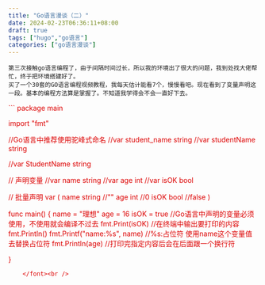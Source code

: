 ```yaml
---
title: "Go语言漫谈（二）"
date: 2024-02-23T06:36:11+08:00
draft: true
tags: ["hugo","go语言"]
categories: ["go语言漫谈"]
---
```

	第三次接触go语言编程了，由于间隔时间过长，所以我的环境出了很大的问题，我到处找大佬帮忙，终于把环境搭建好了。
	买了一个30套的GO语言编程视频教程，我每天估计能看7个，慢慢看吧。现在看到了变量声明这一段。基本的编程方法算是掌握了。不知道我学得会不会一直好下去。
<font color="#dd0000">
```
package main

import "fmt"

//Go语言中推荐使用驼峰式命名
//var student_name string
//var studentName string

//var StudentName string

// 声明变量
//var name string
//var age int
//var isOK bool

// 批量声明
var (
	name string //""
	age  int    //0
	isOK bool   //false
)

func main() {
	name = "理想"
	age = 16
	isOK = true
	//Go语言中声明的变量必须使用，不使用就会编译不过去
	fmt.Print(isOK) //在终端中输出要打印的内容
	fmt.Println()
	fmt.Printf("name:%s", name) //%s:占位符 使用name这个变量值去替换占位符
	fmt.Println(age)            //打印完指定内容后会在后面跟一个换行符

}
```
	</font><br />
